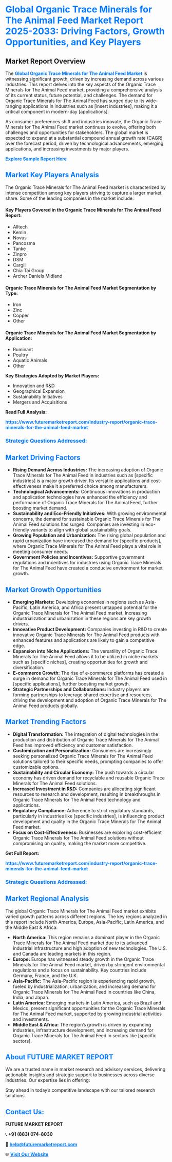 <h1 style="color: #007BFF;">Global Organic Trace Minerals for The Animal Feed Market Report 2025-2033: Driving Factors, Growth Opportunities, and Key Players</h1>

<section id="overview">
<h2>Market Report Overview</h2>
<p>The <a href="https://www.futuremarketreport.com/industry-report/organic-trace-minerals-for-the-animal-feed-market" style="color: #007BFF; text-decoration: none;"><strong>Global Organic Trace Minerals for The Animal Feed Market</strong></a> is witnessing significant growth, driven by increasing demand across various industries. This report delves into the key aspects of the Organic Trace Minerals for The Animal Feed market, providing a comprehensive analysis of its current status, future potential, and challenges. The demand for Organic Trace Minerals for The Animal Feed has surged due to its wide-ranging applications in industries such as [insert industries], making it a critical component in modern-day [applications].</p>
<p>As consumer preferences shift and industries innovate, the Organic Trace Minerals for The Animal Feed market continues to evolve, offering both challenges and opportunities for stakeholders. The global market is expected to expand at a substantial compound annual growth rate (CAGR) over the forecast period, driven by technological advancements, emerging applications, and increasing investments by major players.</p>
</section>

<section id="overview">
<p><a href="https://www.futuremarketreport.com/request-sample/reportId=86531" style="color: #007BFF; text-decoration: none;"><strong>Explore Sample Report Here</strong></a></p>
</section>

<section id="key-players">
<h2 style="color: #007BFF;">Market Key Players Analysis</h2>
<p>The Organic Trace Minerals for The Animal Feed market is characterized by intense competition among key players striving to capture a larger market share. Some of the leading companies in the market include:</p>
<h4>Key Players Covered in the Organic Trace Minerals for The Animal Feed Report:</h4>
<ul><li>Alltech</li><li>Kemin</li><li>Novus</li><li>Pancosma</li><li>Tanke</li><li>Zinpro</li><li>DSM</li><li>Cargill</li><li>Chia Tai Group</li><li>Archer Daniels Midland</li></ul>
<h4>Organic Trace Minerals for The Animal Feed Market Segmentation by Type:</h4>
<ul><li>Iron</li><li>Zinc</li><li>Copper</li><li>Other</li></ul>

<h4>Organic Trace Minerals for The Animal Feed Market Segmentation by Application:</h4>
<ul><li>Ruminant</li><li>Poultry</li><li>Aquatic Animals</li><li>Other</li></ul>
<p><strong>Key Strategies Adopted by Market Players:</strong></p>
<ul>
<li>Innovation and R&D</li>
<li>Geographical Expansion</li>
<li>Sustainability Initiatives</li>
<li>Mergers and Acquisitions</li>
</ul>
</section>

<section>
<p><strong>Read Full Analysis: </strong></p><a href="https://www.futuremarketreport.com/industry-report/organic-trace-minerals-for-the-animal-feed-market" style="color: #007BFF; text-decoration: none;"><strong>https://www.futuremarketreport.com/industry-report/organic-trace-minerals-for-the-animal-feed-market</strong></a>
<h3 style="color: #007BFF;">Strategic Questions Addressed:</h3>
</section>

<section id="driving-factors">
<h2 style="color: #007BFF;">Market Driving Factors</h2>
<ul>
<li><strong>Rising Demand Across Industries:</strong> The increasing adoption of Organic Trace Minerals for The Animal Feed in industries such as [specific industries] is a major growth driver. Its versatile applications and cost-effectiveness make it a preferred choice among manufacturers.</li>
<li><strong>Technological Advancements:</strong> Continuous innovations in production and application technologies have enhanced the efficiency and performance of Organic Trace Minerals for The Animal Feed, further boosting market demand.</li>
<li><strong>Sustainability and Eco-Friendly Initiatives:</strong> With growing environmental concerns, the demand for sustainable Organic Trace Minerals for The Animal Feed solutions has surged. Companies are investing in eco-friendly variants to align with global sustainability goals.</li>
<li><strong>Growing Population and Urbanization:</strong> The rising global population and rapid urbanization have increased the demand for [specific products], where Organic Trace Minerals for The Animal Feed plays a vital role in meeting consumer needs.</li>
<li><strong>Government Policies and Incentives:</strong> Supportive government regulations and incentives for industries using Organic Trace Minerals for The Animal Feed have created a conducive environment for market growth.</li>
</ul>
</section>

<section id="growth-opportunities">
<h2 style="color: #007BFF;">Market Growth Opportunities</h2>
<ul>
<li><strong>Emerging Markets:</strong> Developing economies in regions such as Asia-Pacific, Latin America, and Africa present untapped potential for the Organic Trace Minerals for The Animal Feed market. Increasing industrialization and urbanization in these regions are key growth drivers.</li>
<li><strong>Innovative Product Development:</strong> Companies investing in R&D to create innovative Organic Trace Minerals for The Animal Feed products with enhanced features and applications are likely to gain a competitive edge.</li>
<li><strong>Expansion into Niche Applications:</strong> The versatility of Organic Trace Minerals for The Animal Feed allows it to be utilized in niche markets such as [specific niches], creating opportunities for growth and diversification.</li>
<li><strong>E-commerce Growth:</strong> The rise of e-commerce platforms has created a surge in demand for Organic Trace Minerals for The Animal Feed used in [specific applications], further boosting market growth.</li>
<li><strong>Strategic Partnerships and Collaborations:</strong> Industry players are forming partnerships to leverage shared expertise and resources, driving the development and adoption of Organic Trace Minerals for The Animal Feed products globally.</li>
</ul>
</section>

<section id="trending-factors">
<h2 style="color: #007BFF;">Market Trending Factors</h2>
<ul>
<li><strong>Digital Transformation:</strong> The integration of digital technologies in the production and distribution of Organic Trace Minerals for The Animal Feed has improved efficiency and customer satisfaction.</li>
<li><strong>Customization and Personalization:</strong> Consumers are increasingly seeking personalized Organic Trace Minerals for The Animal Feed solutions tailored to their specific needs, prompting companies to offer customizable options.</li>
<li><strong>Sustainability and Circular Economy:</strong> The push towards a circular economy has driven demand for recyclable and reusable Organic Trace Minerals for The Animal Feed solutions.</li>
<li><strong>Increased Investment in R&D:</strong> Companies are allocating significant resources to research and development, resulting in breakthroughs in Organic Trace Minerals for The Animal Feed technology and applications.</li>
<li><strong>Regulatory Compliance:</strong> Adherence to strict regulatory standards, particularly in industries like [specific industries], is influencing product development and quality in the Organic Trace Minerals for The Animal Feed market.</li>
<li><strong>Focus on Cost-Effectiveness:</strong> Businesses are exploring cost-efficient Organic Trace Minerals for The Animal Feed solutions without compromising on quality, making the market more competitive.</li>
</ul>
</section>

<section>
<p><strong>Get Full Report: </strong></p><a href="https://www.futuremarketreport.com/industry-report/organic-trace-minerals-for-the-animal-feed-market" style="color: #007BFF; text-decoration: none;"><strong>https://www.futuremarketreport.com/industry-report/organic-trace-minerals-for-the-animal-feed-market</strong></a>
<h3 style="color: #007BFF;">Strategic Questions Addressed:</h3>
</section>


<section id="regional-analysis">
<h2 style="color: #007BFF;">Market Regional Analysis</h2>
<p>The global Organic Trace Minerals for The Animal Feed market exhibits varied growth patterns across different regions. The key regions analyzed in this report include North America, Europe, Asia-Pacific, Latin America, and the Middle East & Africa:</p>
<ul>
<li><strong>North America:</strong> This region remains a dominant player in the Organic Trace Minerals for The Animal Feed market due to its advanced industrial infrastructure and high adoption of new technologies. The U.S. and Canada are leading markets in this region.</li>
<li><strong>Europe:</strong> Europe has witnessed steady growth in the Organic Trace Minerals for The Animal Feed market, driven by stringent environmental regulations and a focus on sustainability. Key countries include Germany, France, and the U.K.</li>
<li><strong>Asia-Pacific:</strong> The Asia-Pacific region is experiencing rapid growth, fueled by industrialization, urbanization, and increasing demand for Organic Trace Minerals for The Animal Feed in countries like China, India, and Japan.</li>
<li><strong>Latin America:</strong> Emerging markets in Latin America, such as Brazil and Mexico, present significant opportunities for the Organic Trace Minerals for The Animal Feed market, supported by growing industrial activities and investments.</li>
<li><strong>Middle East & Africa:</strong> The region’s growth is driven by expanding industries, infrastructure development, and increasing demand for Organic Trace Minerals for The Animal Feed in sectors like [specific sectors].</li>
</ul>
</section>

<footer>
<h2 style="color: #007BFF;">About FUTURE MARKET REPORT</h2>
<p>We are a trusted name in market research and advisory services, delivering actionable insights and strategic support to businesses across diverse industries. Our expertise lies in offering:</p>

<p>Stay ahead in today’s competitive landscape with our tailored research solutions.</p>

<h2 style="color: #007BFF;">Contact Us:</h2>
<p><strong>FUTURE MARKET REPORT</strong></p>
<p>📞 <strong>+91 (883) 074-8030</strong></p>
<p>📧 <strong><a href="mailto:help@futuremarketreport.com" style="color: #007BFF;">help@futuremarketreport.com</a></strong></p>
<p>🌐 <strong><a href="https://www.futuremarketreport.com/" style="color: #007BFF;">Visit Our Website</a></strong></p>
</footer>